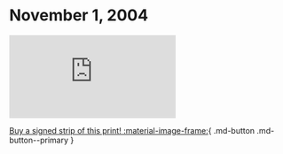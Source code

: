 # November 1, 2004

![](https://www.achewood.com/comic.php?date=11012004)

[Buy a signed strip of this print! :material-image-frame:](https://achewood-holiday-pop-up.myshopify.com/products/strip#11012004){ .md-button .md-button--primary }

